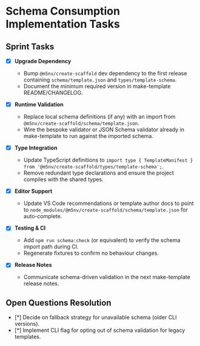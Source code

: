 # Schema Consumption Implementation Tasks

## Sprint Tasks

- [x] **Upgrade Dependency**
  - Bump `@m5nv/create-scaffold` dev dependency to the first release containing `schema/template.json` and `types/template-schema`.
  - Document the minimum required version in make-template README/CHANGELOG.

- [x] **Runtime Validation**
  - Replace local schema definitions (if any) with an import from `@m5nv/create-scaffold/schema/template.json`.
  - Wire the bespoke validator or JSON Schema validator already in make-template to run against the imported schema.

- [x] **Type Integration**
  - Update TypeScript definitions to `import type { TemplateManifest } from '@m5nv/create-scaffold/types/template-schema';`.
  - Remove redundant type declarations and ensure the project compiles with the shared types.

- [x] **Editor Support**
  - Update VS Code recommendations or template author docs to point to `node_modules/@m5nv/create-scaffold/schema/template.json` for auto-complete.

- [x] **Testing & CI**
  - Add `npm run schema:check` (or equivalent) to verify the schema import path during CI.
  - Regenerate fixtures to confirm no behaviour changes.

- [x] **Release Notes**
  - Communicate schema-driven validation in the next make-template release notes.

## Open Questions Resolution
- [*] Decide on fallback strategy for unavailable schema (older CLI versions).
- [*] Implement CLI flag for opting out of schema validation for legacy templates.